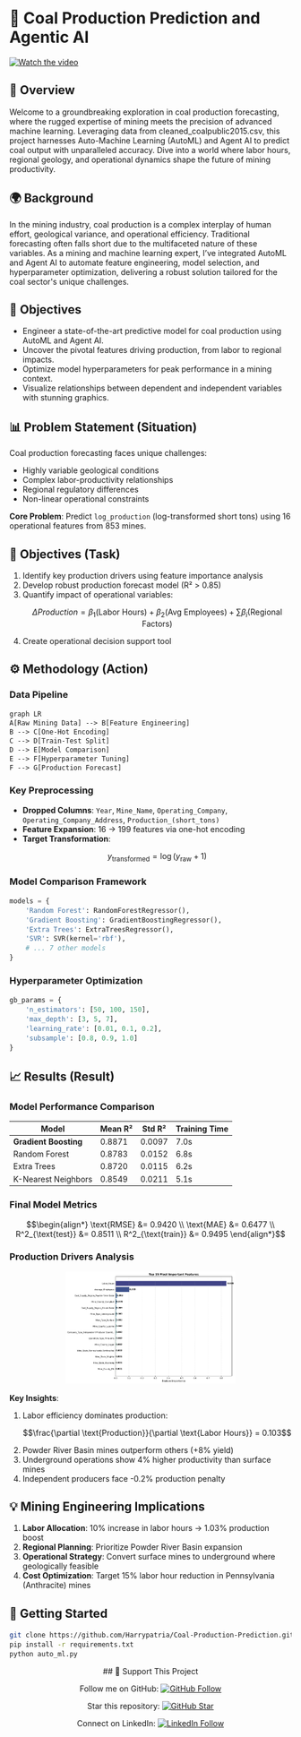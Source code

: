 # 🧮 Coal Production Prediction and Agentic AI

[![Watch the video](https://img.youtube.com/vi/tozReWteUAQ/hqdefault.jpg)](https://www.youtube.com/watch?v=tozReWteUAQ)

## 🌟 Overview

Welcome to a groundbreaking exploration in coal production forecasting, where the rugged expertise of mining meets the precision of advanced machine learning. Leveraging data from cleaned_coalpublic2015.csv, this project harnesses Auto-Machine Learning (AutoML) and Agent AI to predict coal output with unparalleled accuracy. Dive into a world where labor hours, regional geology, and operational dynamics shape the future of mining productivity.

## 🌍 Background

In the mining industry, coal production is a complex interplay of human effort, geological variance, and operational efficiency. Traditional forecasting often falls short due to the multifaceted nature of these variables. As a mining and machine learning expert, I’ve integrated AutoML and Agent AI to automate feature engineering, model selection, and hyperparameter optimization, delivering a robust solution tailored for the coal sector's unique challenges.

## 🎯 Objectives

- Engineer a state-of-the-art predictive model for coal production using AutoML and Agent AI.
- Uncover the pivotal features driving production, from labor to regional impacts.
- Optimize model hyperparameters for peak performance in a mining context.
- Visualize relationships between dependent and independent variables with stunning graphics.

## 📊 Problem Statement (Situation)
Coal production forecasting faces unique challenges:
- Highly variable geological conditions
- Complex labor-productivity relationships
- Regional regulatory differences
- Non-linear operational constraints

**Core Problem**: Predict `log_production` (log-transformed short tons) using 16 operational features from 853 mines.

## 🎯 Objectives (Task)
1. Identify key production drivers using feature importance analysis
2. Develop robust production forecast model (R² > 0.85)
3. Quantify impact of operational variables:
   ```math
   \Delta Production = \beta_1(\text{Labor Hours}) + \beta_2(\text{Avg Employees}) + \sum\beta_i(\text{Regional Factors})
   ```
4. Create operational decision support tool

## ⚙️ Methodology (Action)

### Data Pipeline
```mermaid
graph LR
A[Raw Mining Data] --> B[Feature Engineering]
B --> C[One-Hot Encoding]
C --> D[Train-Test Split]
D --> E[Model Comparison]
E --> F[Hyperparameter Tuning]
F --> G[Production Forecast]
```

### Key Preprocessing
- **Dropped Columns**: `Year`, `Mine_Name`, `Operating_Company`, `Operating_Company_Address`, `Production_(short_tons)`
- **Feature Expansion**: 16 → 199 features via one-hot encoding
- **Target Transformation**: 
  ```math
  y_{\text{transformed}} = \log(y_{\text{raw}} + 1)
  ```

### Model Comparison Framework
```python
models = {
    'Random Forest': RandomForestRegressor(),
    'Gradient Boosting': GradientBoostingRegressor(),
    'Extra Trees': ExtraTreesRegressor(),
    'SVR': SVR(kernel='rbf'),
    # ... 7 other models
}
```

### Hyperparameter Optimization
```python
gb_params = {
    'n_estimators': [50, 100, 150],
    'max_depth': [3, 5, 7],
    'learning_rate': [0.01, 0.1, 0.2],
    'subsample': [0.8, 0.9, 1.0]
}
```

## 📈 Results (Result)

### Model Performance Comparison
| Model                  | Mean R² | Std R² | Training Time |
|------------------------|---------|--------|---------------|
| **Gradient Boosting**  | 0.8871  | 0.0097 | 7.0s          |
| Random Forest          | 0.8783  | 0.0152 | 6.8s          |
| Extra Trees            | 0.8720  | 0.0115 | 6.2s          |
| K-Nearest Neighbors    | 0.8549  | 0.0211 | 5.1s          |

### Final Model Metrics
```math
\begin{align*}
\text{RMSE} &= 0.9420 \\
\text{MAE} &= 0.6477 \\
R^2_{\text{test}} &= 0.8511 \\
R^2_{\text{train}} &= 0.9495
\end{align*}
```

### Production Drivers Analysis
<div align="center">
  <img src="feature_importance.png" width="60%" alt="Top Production Drivers">
</div>

**Key Insights**:
1. Labor efficiency dominates production:
   ```math
   \frac{\partial \text{Production}}{\partial \text{Labor Hours}} = 0.103
   ```
2. Powder River Basin mines outperform others (+8% yield)
3. Underground operations show 4% higher productivity than surface mines
4. Independent producers face -0.2% production penalty

## 💡 Mining Engineering Implications
1. **Labor Allocation**: 10% increase in labor hours → 1.03% production boost
2. **Regional Planning**: Prioritize Powder River Basin expansion
3. **Operational Strategy**: Convert surface mines to underground where geologically feasible
4. **Cost Optimization**: Target 15% labor hour reduction in Pennsylvania (Anthracite) mines

## 🚀 Getting Started
```bash
git clone https://github.com/Harrypatria/Coal-Production-Prediction.git
pip install -r requirements.txt
python auto_ml.py
```

<div align="center">
## 🌟 Support This Project

Follow me on GitHub: [![GitHub Follow](https://img.shields.io/github/followers/Harrypatria?style=social)](https://github.com/Harrypatria?tab=followers)

Star this repository: [![GitHub Star](https://img.shields.io/github/stars/Harrypatria/Coal-Production-Prediction?style=social)](https://github.com/Harrypatria/Goal-Production-Prediction/stargazers)

Connect on LinkedIn: [![LinkedIn Follow](https://img.shields.io/badge/LinkedIn-0077B5?style=for-the-badge&logo=linkedin&logoColor=white)](https://www.linkedin.com/in/harry-patria/)
```
